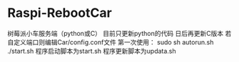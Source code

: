 # Raspi-RebootCar
树莓派小车服务端（python或C）
目前只更新python的代码  日后再更新C版本
若自定义端口则编辑Car/config.conf文件
第一次使用：
sudo sh autorun.sh
./start.sh
程序启动脚本为start.sh
程序更新脚本为updata.sh
